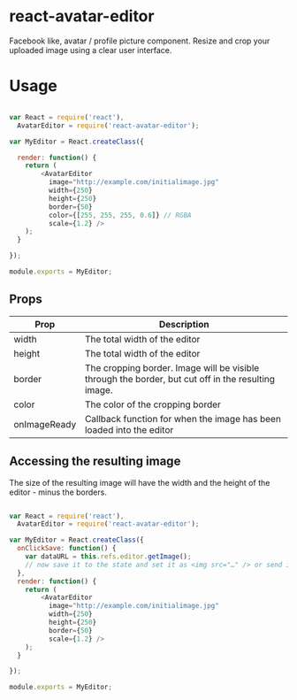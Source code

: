 # react-avatar-editor
Facebook like, avatar / profile picture component.
Resize and crop your uploaded image using a clear user interface.

# Usage


```javascript

var React = require('react'),
  AvatarEditor = require('react-avatar-editor');

var MyEditor = React.createClass({

  render: function() {
    return (
        <AvatarEditor
          image="http://example.com/initialimage.jpg"
          width={250}
          height={250}
          border={50}
          color={[255, 255, 255, 0.6]} // RGBA
          scale={1.2} />
    );
  }

});

module.exports = MyEditor;
```

## Props
| Prop         | Description
| ------------ | ---------------
| width        | The total width of the editor
| height       | The total width of the editor
| border       | The cropping border. Image will be visible through the border, but cut off in the resulting image.
| color        | The color of the cropping border
| onImageReady | Callback function for when the image has been loaded into the editor


## Accessing the resulting image

The size of the resulting image will have the width and the height of the editor - minus the borders.

```javascript

var React = require('react'),
  AvatarEditor = require('react-avatar-editor');

var MyEditor = React.createClass({
  onClickSave: function() {
    var dataURL = this.refs.editor.getImage();
    // now save it to the state and set it as <img src="…" /> or send it somewhere else
  },
  render: function() {
    return (
        <AvatarEditor
          image="http://example.com/initialimage.jpg"
          width={250}
          height={250}
          border={50}
          scale={1.2} />
    );
  }

});

module.exports = MyEditor;
```

